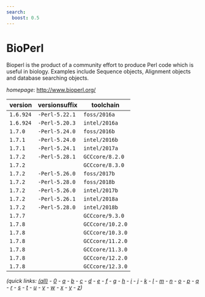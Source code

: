 ```yaml
---
search:
  boost: 0.5
---
```

# BioPerl

Bioperl is the product of a community effort to produce Perl code which is useful in biology.  Examples include Sequence objects, Alignment objects and database searching objects.

*homepage*: <http://www.bioperl.org/>

version | versionsuffix | toolchain
--------|---------------|----------
``1.6.924`` | ``-Perl-5.22.1`` | ``foss/2016a``
``1.6.924`` | ``-Perl-5.20.3`` | ``intel/2016a``
``1.7.0`` | ``-Perl-5.24.0`` | ``foss/2016b``
``1.7.1`` | ``-Perl-5.24.0`` | ``intel/2016b``
``1.7.1`` | ``-Perl-5.24.1`` | ``intel/2017a``
``1.7.2`` | ``-Perl-5.28.1`` | ``GCCcore/8.2.0``
``1.7.2`` |  | ``GCCcore/8.3.0``
``1.7.2`` | ``-Perl-5.26.0`` | ``foss/2017b``
``1.7.2`` | ``-Perl-5.28.0`` | ``foss/2018b``
``1.7.2`` | ``-Perl-5.26.0`` | ``intel/2017b``
``1.7.2`` | ``-Perl-5.26.1`` | ``intel/2018a``
``1.7.2`` | ``-Perl-5.28.0`` | ``intel/2018b``
``1.7.7`` |  | ``GCCcore/9.3.0``
``1.7.8`` |  | ``GCCcore/10.2.0``
``1.7.8`` |  | ``GCCcore/10.3.0``
``1.7.8`` |  | ``GCCcore/11.2.0``
``1.7.8`` |  | ``GCCcore/11.3.0``
``1.7.8`` |  | ``GCCcore/12.2.0``
``1.7.8`` |  | ``GCCcore/12.3.0``


*(quick links: [(all)](../index.md) - [0](../0/index.md) - [a](../a/index.md) - [b](../b/index.md) - [c](../c/index.md) - [d](../d/index.md) - [e](../e/index.md) - [f](../f/index.md) - [g](../g/index.md) - [h](../h/index.md) - [i](../i/index.md) - [j](../j/index.md) - [k](../k/index.md) - [l](../l/index.md) - [m](../m/index.md) - [n](../n/index.md) - [o](../o/index.md) - [p](../p/index.md) - [q](../q/index.md) - [r](../r/index.md) - [s](../s/index.md) - [t](../t/index.md) - [u](../u/index.md) - [v](../v/index.md) - [w](../w/index.md) - [x](../x/index.md) - [y](../y/index.md) - [z](../z/index.md))*


